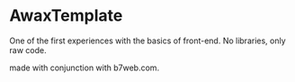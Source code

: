 # AwaxTemplate

One of the first experiences with the basics of front-end.
No libraries, only raw code.

made with conjunction with b7web.com.
